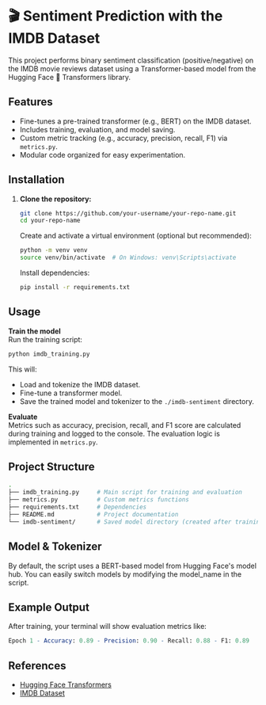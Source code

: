 # 🎬 Sentiment Prediction with the IMDB Dataset

This project performs binary sentiment classification (positive/negative) on the IMDB movie reviews dataset using a Transformer-based model from the Hugging Face 🤗 Transformers library.

## Features
- Fine-tunes a pre-trained transformer (e.g., BERT) on the IMDB dataset.
- Includes training, evaluation, and model saving.
- Custom metric tracking (e.g., accuracy, precision, recall, F1) via `metrics.py`.
- Modular code organized for easy experimentation.

## Installation

1. **Clone the repository:**
   ```bash
   git clone https://github.com/your-username/your-repo-name.git
   cd your-repo-name
   ```
   Create and activate a virtual environment (optional but recommended):
   ```bash
   python -m venv venv
   source venv/bin/activate  # On Windows: venv\Scripts\activate
   ```
   Install dependencies:
   ```bash
   pip install -r requirements.txt
   ```

## Usage

**Train the model**  
Run the training script:

```bash
python imdb_training.py
```

This will:
- Load and tokenize the IMDB dataset.
- Fine-tune a transformer model.
- Save the trained model and tokenizer to the `./imdb-sentiment` directory.

**Evaluate**  
Metrics such as accuracy, precision, recall, and F1 score are calculated during training and logged to the console. The evaluation logic is implemented in `metrics.py`.

## Project Structure
```bash
.
├── imdb_training.py     # Main script for training and evaluation
├── metrics.py           # Custom metrics functions
├── requirements.txt     # Dependencies
├── README.md            # Project documentation
└── imdb-sentiment/      # Saved model directory (created after training)
```

## Model & Tokenizer
By default, the script uses a BERT-based model from Hugging Face's model hub. You can easily switch models by modifying the model_name in the script.

## Example Output
After training, your terminal will show evaluation metrics like:
```mathematica
Epoch 1 - Accuracy: 0.89 - Precision: 0.90 - Recall: 0.88 - F1: 0.89
```

## References
- [Hugging Face Transformers](https://github.com/huggingface/transformers)
- [IMDB Dataset](https://ai.stanford.edu/~amaas/data/sentiment/)
